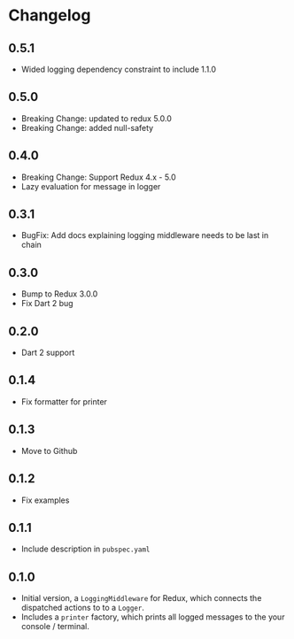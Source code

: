 # Changelog

## 0.5.1

  - Wided logging dependency constraint to include 1.1.0

## 0.5.0

  - Breaking Change: updated to redux 5.0.0
  - Breaking Change: added null-safety

## 0.4.0

  - Breaking Change: Support Redux 4.x - 5.0
  - Lazy evaluation for message in logger

## 0.3.1

  - BugFix: Add docs explaining logging middleware needs to be last in chain

## 0.3.0

  - Bump to Redux 3.0.0
  - Fix Dart 2 bug

## 0.2.0

  - Dart 2 support

## 0.1.4

  - Fix formatter for printer

## 0.1.3

  - Move to Github

## 0.1.2

  - Fix examples

## 0.1.1

  - Include description in `pubspec.yaml`


## 0.1.0

  - Initial version, a `LoggingMiddleware` for Redux, which connects the dispatched actions to to a `Logger`. 
  - Includes a `printer` factory, which prints all logged messages to the your console / terminal.
